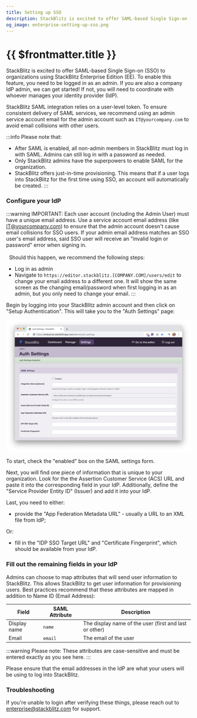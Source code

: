 ```yaml
---
title: Setting up SSO
description: StackBlitz is excited to offer SAML-based Single Sign-on (SSO) to organizations using StackBlitz Enterprise Edition (EE).
og_image: enterprise-setting-up-sso.png
---
```


# {{ $frontmatter.title }}

StackBlitz is excited to offer SAML-based Single Sign-on (SSO) to organizations using StackBlitz Enterprise Edition (EE). To enable this feature, you need to be logged in as an admin. If you are also a company IdP admin, we can get started! If not, you will need to coordinate with whoever manages your identity provider (IdP).

StackBlitz SAML integration relies on a user-level token. To ensure consistent delivery of SAML services, we recommend using an admin service account email for the admin account such as `IT@yourcompany.com` to avoid email collisions with other users.

:::info Please note that:

- After SAML is enabled, all non-admin members in StackBlitz must log in with SAML. Admins can still log in with a password as needed.
- Only StackBlitz admins have the superpowers to enable SAML for the organization.
- StackBlitz offers just-in-time provisioning. This means that if a user logs into StackBlitz for the first time using SSO, an account will automatically be created.
:::



### Configure your IdP

:::warning IMPORTANT: 
Each user account (including the Admin User) must have a unique email address. Use a service account email address (like IT@yourcompany.com) to ensure that the admin account doesn't cause email collisions for SSO users. If your admin email address matches an SSO user's email address, said SSO user will receive an "invalid login or password" error when signing in.  
\
&nbsp;
Should this happen, we recommend the following steps:
  - Log in as admin
  - Navigate to `https://editor.stackblitz.[COMPANY.COM]/users/edit` to change your email address to a different one. It will show the same screen as the changing email/password when first logging in as an admin, but you only need to change your email.
:::

Begin by logging into your StackBlitz admin account and then click on "Setup Authentication". This will take you to the "Auth Settings" page:

![SAML Config](./assets/saml-config.png)

To start, check the "enabled" box on the SAML settings form.

Next, you will find one piece of information that is unique to your organization. Look for the the Assertion Customer Service (ACS) URL and paste it into the corresponding field in your IdP. Additionally, define the "Service Provider Entity ID" (Issuer) and add it into your IdP.

Last, you need to either:

- provide the "App Federation Metadata URL" - usually a URL to an XML file from IdP;

Or:

- fill in the "IDP SSO Target URL" and "Certificate Fingerprint", which should be available from your IdP.

### Fill out the remaining fields in your IdP

Admins can choose to map attributes that will send user information to StackBlitz. This allows StackBlitz to get user information for provisioning users. Best practices recommend that these attributes are mapped in addition to Name ID (Email Address):

| Field        | SAML Attribute | Description                                            |
| ------------ | -------------- | ------------------------------------------------------ |
| Display name | `name`         | The display name of the user (first and last or other) |
| Email        | `email`        | The email of the user                                  |

:::warning Please note: These attributes are case-sensitive and must be entered exactly as you see here.
:::

Please ensure that the email addresses in the IdP are what your users will be using to log into StackBlitz.

### Troubleshooting

If you're unable to login after verifying these things, please reach out to [enterprise@stackblitz.com](mailto:enterprise@stackblitz.com) for support.
